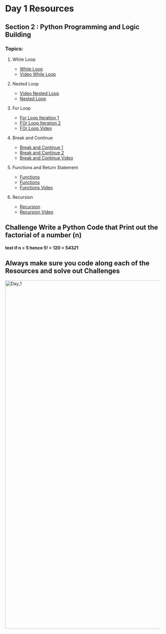 # Day 1 Resources 

## Section 2 : Python Programming and Logic Building 

### Topics:
1. While Loop
    * [While Loop](https://www.tutorialspoint.com/python/python_while_loop.htm)
    * [Video While Loop](https://www.youtube.com/watch?v=JKK13i_ApOw)

2. Nested Loop
    * [Video Nested Loop](https://www.youtube.com/watch?v=jVoD6lJPqyw)
    * [Nested Loop](https://pynative.com/python-nested-loops/#:~:text=Loop%20in%20Python%3F-,What%20is%20a%20Nested%20Loop%20in%20Python%3F,more%20than%20one%20inner%20loop.)

3. For Loop
    * [For Loop Iteration 1](https://realpython.com/python-for-loop/)
    * [FOr Loop Iteration 2](https://www.simplilearn.com/tutorials/python-tutorial/python-for-loop)
    * [FOr Loop Video](https://www.youtube.com/watch?v=94UHCEmprCY)


4. Break and Continue
    * [Break and Continue 1](https://careerkarma.com/blog/python-break-and-continue/#:~:text=The%20Python%20break%20statement%20stops,or%20halt%20a%20loop%20entirely.)
    * [Break and Continue 2](https://www.geeksforgeeks.org/break-continue-and-pass-in-python/)
    * [Break and Continue Video](https://www.youtube.com/watch?v=yCZBnjF4_tU)

5. Functions and Return Statement
    * [Functions](https://www.tutorialspoint.com/python/python_functions.htm)
    * [Functions](https://www.geeksforgeeks.org/python-functions/)
    * [Functions Video](https://www.youtube.com/watch?v=u-OmVr_fT4s)

6. Recursion
    * [Recursion](https://www.geeksforgeeks.org/recursion-in-python/)
    * [Recursion Video](https://www.youtube.com/watch?v=ixdr6V2vRC4)


## Challenge Write a Python Code that Print out the factorial of a number (n)

#### test if n = 5 hence 5! = 120 = 5*4*3*2*1

## Always make sure you code along each of the Resources and solve out Challenges 

<img width="1128" alt="Day_1" src="https://user-images.githubusercontent.com/58959180/192464294-b2282fc1-b8dc-4a37-b639-021196a76556.jpeg">
